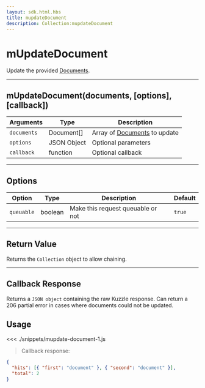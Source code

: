 ```yaml
---
layout: sdk.html.hbs
title: mupdateDocument
description: Collection:mupdateDocument
---
```


# mUpdateDocument

Update the provided [Documents](/sdk/js/5/document/).

---

## mUpdateDocument(documents, [options], [callback])

| Arguments   | Type        | Description                                         |
| ----------- | ----------- | --------------------------------------------------- |
| `documents` | Document[]  | Array of [Documents](/sdk/js/5/document/) to update |
| `options`   | JSON Object | Optional parameters                                 |
| `callback`  | function    | Optional callback                                   |

---

## Options

| Option     | Type    | Description                       | Default |
| ---------- | ------- | --------------------------------- | ------- |
| `queuable` | boolean | Make this request queuable or not | `true`  |

---

## Return Value

Returns the `Collection` object to allow chaining.

---

## Callback Response

Returns a `JSON object` containing the raw Kuzzle response.
Can return a 206 partial error in cases where documents could not be updated.

## Usage

<<< ./snippets/mupdate-document-1.js

> Callback response:

```json
{
  "hits": [{ "first": "document" }, { "second": "document" }],
  "total": 2
}
```
